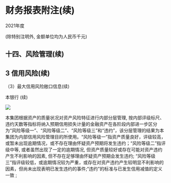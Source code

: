 # 财务报表附注(续) 

2021年度

(除特别注明外, 金额单位均为人民币千元)

## 十四、风险管理(续)

## 3 信用风险(续)

（3）最大信用风险敞口信息(续)

本银行 (续)

![](https://cdn.mathpix.com/cropped/2024_06_28_a7a482b6ace665a37c7fg-1.jpg?height=1266&width=1387&top_left_y=855&top_left_x=482)

本集团根据资产的质量状况对资产风险特征进行内部分层管理, 按内部评级标尺、违约天数等指标将纳入预期信用损失计量的金融资产在各阶段内部进一步区分为“风险等级一”、“风险等级二”、“风险等级三”和“违约”，该分层管理的结果为本集团为内部信用风险管理目的所使用。“风险等级一”指资产质量良好，评级较高，或暂未出现逾期情况，或不存在理由怀疑资产预期将发生违约；“风险等级二”指评级中等, 或者虽然出现了一定的逾期情况, 但资产质量较好或存在可能对资产违约产生不利影响的因素, 但不存在足够理由怀疑资产预期会发生违约; “风险等级三”指评级较低，或逾期情况较为严重，或存在对资产违约产生较明显不利影响的因素，但尚未出现表明已发生违约的事件;“违约”的标准与已发生信用减值的定义一致 ;

